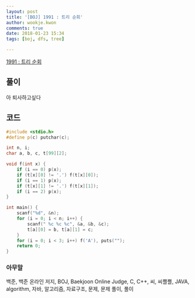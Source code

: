```yaml
---
layout: post
title: '[BOJ] 1991 : 트리 순회'
author: wookje.kwon
comments: true
date: 2018-01-23 15:34
tags: [boj, dfs, tree]

---
```


[1991 : 트리 순회](https://www.acmicpc.net/problem/1991)

## 풀이

아 퇴사하고싶다

## 코드

```cpp
#include <stdio.h>
#define p(c) putchar(c);

int n, i;
char a, b, c, t[99][2];

void f(int x) {
	if (i == 0) p(x);
	if (t[x][0] != '.') f(t[x][0]);
	if (i == 1) p(x);
	if (t[x][1] != '.') f(t[x][1]);
	if (i == 2) p(x);
}

int main() {
	scanf("%d", &n);
	for (i = 0; i < n; i++) {
		scanf(" %c %c %c", &a, &b, &c);
		t[a][0] = b, t[a][1] = c;
	}
	for (i = 0; i < 3; i++) f('A'), puts("");
	return 0;
}
```

### 아무말  
백준, 백준 온라인 저지, BOJ, Baekjoon Online Judge, C, C++, 씨, 씨쁠쁠, JAVA, algorithm, 자바, 알고리즘, 자료구조, 문제, 문제 풀이, 풀이

